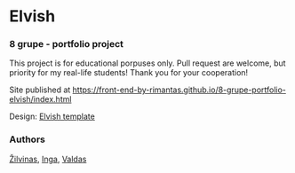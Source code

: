# Elvish
### 8 grupe - portfolio project

This project is for educational porpuses only. Pull request are welcome, but priority for my real-life students! Thank you for your cooperation!

Site published at https://front-end-by-rimantas.github.io/8-grupe-portfolio-elvish/index.html

Design: [Elvish template](http://theme.srbthemes.com/elvish/index_6.html)

### Authors
[Žilvinas](https://github.com/ZilvinasLasauskas), [Inga](https://github.com/IngaKreivyte), [Valdas](https://github.com/Valdasmo)
